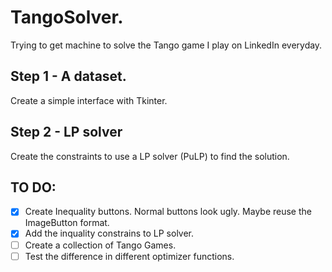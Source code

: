 # TangoSolver.
Trying to get machine to solve the Tango game I play on LinkedIn everyday.


## Step 1 - A dataset.
Create a simple interface with Tkinter.



## Step 2 - LP solver
Create the constraints to use a LP solver (PuLP) to find the solution. 



## TO DO:
- [x] Create Inequality buttons. Normal buttons look ugly. Maybe reuse the ImageButton format.
- [x] Add the inquality constrains to LP solver.
- [ ] Create a collection of Tango Games.
- [ ] Test the difference in different optimizer functions.